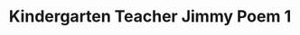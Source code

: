 ---
layout: item
title: Kindergarten Teacher Jimmy Poem 1
manifest_name: kindergarten-teacher-jimmy-poem-1
---